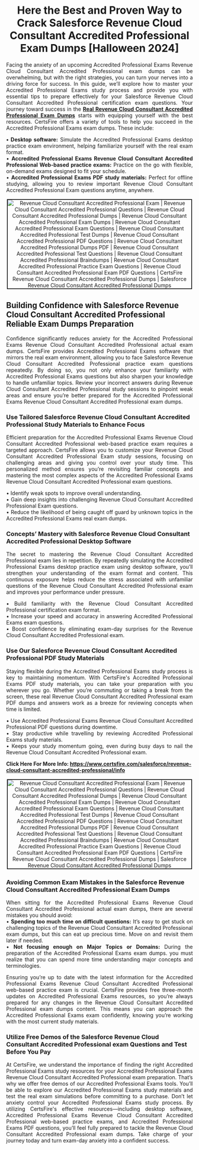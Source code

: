 <h1 style="text-align: center;"><strong>Here the Best and Proven Way to Crack Salesforce Revenue Cloud Consultant Accredited Professional Exam Dumps [Halloween 2024]</strong></h1>

<p style="text-align: justify;">Facing the anxiety of an upcoming Accredited Professional Exams Revenue Cloud Consultant Accredited Professional exam dumps can be overwhelming, but with the right strategies, you can turn your nerves into a driving force for success. In this guide, we’ll explore how to master your Accredited Professional Exams study process and provide you with essential tips to prepare effectively for your Salesforce Revenue Cloud Consultant Accredited Professional certification exam questions. Your journey toward success in the <strong><a href="https://www.certsfire.com/salesforce/revenue-cloud-consultant-accredited-professional/prep">Real Revenue Cloud Consultant Accredited Professional Exam Dumps</a></strong> starts with equipping yourself with the best resources. CertsFire offers a variety of tools to help you succeed in the Accredited Professional Exams exam dumps. These include:</p>

<p style="text-align: justify;"><strong>• Desktop software:</strong> Simulate the Accredited Professional Exams desktop practice exam environment, helping familiarize yourself with the real exam format.<br />
• <strong> Accredited Professional Exams Revenue Cloud Consultant Accredited Professional Web-based practice exams:</strong> Practice on the go with flexible, on-demand exams designed to fit your schedule.<br />
• <strong>Accredited Professional Exams PDF study materials:</strong> Perfect for offline studying, allowing you to review important Revenue Cloud Consultant Accredited Professional Exam questions anytime, anywhere.</p>

<p style="text-align: center;"><img alt="Revenue Cloud Consultant Accredited Professional Exam | Revenue Cloud Consultant Accredited Professional Questions | Revenue Cloud Consultant Accredited Professional Dumps | Revenue Cloud Consultant Accredited Professional Exam Dumps | Revenue Cloud Consultant Accredited Professional Exam Questions | Revenue Cloud Consultant Accredited Professional Test Dumps | Revenue Cloud Consultant Accredited Professional PDF Questions | Revenue Cloud Consultant Accredited Professional Dumps PDF | Revenue Cloud Consultant Accredited Professional Test Questions | Revenue Cloud Consultant Accredited Professional Braindumps | Revenue Cloud Consultant Accredited Professional Practice Exam Questions | Revenue Cloud Consultant Accredited Professional Exam PDF Questions | CertsFire Revenue Cloud Consultant Accredited Professional Dumps | Salesforce Revenue Cloud Consultant Accredited Professional Dumps" src="https://i.imgur.com/HRf80CO.jpeg" style="border-width: 2px; border-style: solid; margin: 2px;" /></p>

<h2><strong>Building Confidence with Salesforce Revenue Cloud Consultant Accredited Professional Reliable Exam Dumps Preparation </strong></h2>

<p style="text-align: justify;">Confidence significantly reduces anxiety for the Accredited Professional Exams Revenue Cloud Consultant Accredited Professional actual exam dumps. CertsFire provides Accredited Professional Exams software that mirrors the real exam environment, allowing you to face Salesforce Revenue Cloud Consultant Accredited Professional practice exam questions repeatedly. By doing so, you not only enhance your familiarity with Accredited Professional Exams questions but also sharpen your knowledge to handle unfamiliar topics. Review your incorrect answers during Revenue Cloud Consultant Accredited Professional study sessions to pinpoint weak areas and ensure you’re better prepared for the Accredited Professional Exams Revenue Cloud Consultant Accredited Professional exam dumps.</p>

<h3><strong>Use Tailored Salesforce Revenue Cloud Consultant Accredited Professional Study Materials to Enhance Focus</strong></h3>

<p style="text-align: justify;">Efficient preparation for the Accredited Professional Exams Revenue Cloud Consultant Accredited Professional web-based practice exam requires a targeted approach. CertsFire allows you to customize your Revenue Cloud Consultant Accredited Professional Exam study sessions, focusing on challenging areas and giving you control over your study time. This personalized method ensures you’re revisiting familiar concepts and mastering the most complex aspects of the Accredited Professional Exams Revenue Cloud Consultant Accredited Professional exam questions.</p>

<p style="text-align: justify;">• Identify weak spots to improve overall understanding.<br />
• Gain deep insights into challenging Revenue Cloud Consultant Accredited Professional Exam questions.<br />
• Reduce the likelihood of being caught off guard by unknown topics in the Accredited Professional Exams real exam dumps.</p>

<h3><strong>Concepts’ Mastery with Salesforce Revenue Cloud Consultant Accredited Professional Desktop Software</strong></h3>

<p style="text-align: justify;">The secret to mastering the Revenue Cloud Consultant Accredited Professional exam lies in repetition. By repeatedly simulating the Accredited Professional Exams desktop practice exam using desktop software, you’ll strengthen your understanding of the exam format and content. This continuous exposure helps reduce the stress associated with unfamiliar questions of the Revenue Cloud Consultant Accredited Professional exam and improves your performance under pressure.</p>

<p style="text-align: justify;">• Build familiarity with the Revenue Cloud Consultant Accredited Professional certification exam format.<br />
• Increase your speed and accuracy in answering Accredited Professional Exams exam questions.<br />
• Boost confidence by eliminating exam-day surprises for the Revenue Cloud Consultant Accredited Professional exam.</p>

<h3><strong>Use Our Salesforce Revenue Cloud Consultant Accredited Professional PDF Study Materials</strong></h3>

<p style="text-align: justify;">Staying flexible during the Accredited Professional Exams study process is key to maintaining momentum. With CertsFire's Accredited Professional Exams PDF study materials, you can take your preparation with you wherever you go. Whether you’re commuting or taking a break from the screen, these real Revenue Cloud Consultant Accredited Professional exam PDF dumps and answers work as a breeze for reviewing concepts when time is limited.</p>

<p style="text-align: justify;">• Use Accredited Professional Exams Revenue Cloud Consultant Accredited Professional PDF questions during downtime.<br />
• Stay productive while travelling by reviewing Accredited Professional Exams study materials.<br />
• Keeps your study momentum going, even during busy days to nail the Revenue Cloud Consultant Accredited Professional exam.</p>

<p><strong>Click Here For More Info: <a href="https://www.certsfire.com/salesforce/revenue-cloud-consultant-accredited-professional/info">https://www.certsfire.com/salesforce/revenue-cloud-consultant-accredited-professional/info</a></strong></p>

<p style="text-align: center;"><img alt="Revenue Cloud Consultant Accredited Professional Exam | Revenue Cloud Consultant Accredited Professional Questions | Revenue Cloud Consultant Accredited Professional Dumps | Revenue Cloud Consultant Accredited Professional Exam Dumps | Revenue Cloud Consultant Accredited Professional Exam Questions | Revenue Cloud Consultant Accredited Professional Test Dumps | Revenue Cloud Consultant Accredited Professional PDF Questions | Revenue Cloud Consultant Accredited Professional Dumps PDF | Revenue Cloud Consultant Accredited Professional Test Questions | Revenue Cloud Consultant Accredited Professional Braindumps | Revenue Cloud Consultant Accredited Professional Practice Exam Questions | Revenue Cloud Consultant Accredited Professional Exam PDF Questions | CertsFire Revenue Cloud Consultant Accredited Professional Dumps | Salesforce Revenue Cloud Consultant Accredited Professional Dumps" src="https://i.imgur.com/PTeSG9a.jpeg" style="border-width: 2px; border-style: solid; margin: 2px;" /></p>

<h3><strong>Avoiding Common Exam Mistakes in the Salesforce Revenue Cloud Consultant Accredited Professional Exam Dumps</strong></h3>

<p style="text-align: justify;">When sitting for the Accredited Professional Exams Revenue Cloud Consultant Accredited Professional actual exam dumps, there are several mistakes you should avoid:<br />
• <strong>Spending too much time on difficult questions:</strong> It’s easy to get stuck on challenging topics of the Revenue Cloud Consultant Accredited Professional exam dumps, but this can eat up precious time. Move on and revisit them later if needed.<br />
• <strong>Not focusing enough on Major Topics or Domains:</strong> During the preparation of the Accredited Professional Exams exam dumps. you must realize that you can spend more time understanding major concepts and terminologies.</p>

<p style="text-align: justify;">Ensuring you’re up to date with the latest information for the Accredited Professional Exams Revenue Cloud Consultant Accredited Professional web-based practice exam is crucial. CertsFire provides free three-month updates on Accredited Professional Exams resources, so you’re always prepared for any changes in the Revenue Cloud Consultant Accredited Professional exam dumps content. This means you can approach the Accredited Professional Exams exam confidently, knowing you’re working with the most current study materials.</p>

<h3><strong>Utilize Free Demos of the Salesforce Revenue Cloud Consultant Accredited Professional exam Questions and Test Before You Pay</strong></h3>

<p style="text-align: justify;">At CertsFire, we understand the importance of finding the right Accredited Professional Exams study resources for your Accredited Professional Exams Revenue Cloud Consultant Accredited Professional exam preparation. That’s why we offer free demos of our Accredited Professional Exams tools. You’ll be able to explore our Accredited Professional Exams study materials and test the real exam simulations before committing to a purchase. Don’t let anxiety control your Accredited Professional Exams study process. By utilizing CertsFire's effective resources—including desktop software, Accredited Professional Exams Revenue Cloud Consultant Accredited Professional web-based practice exams, and Accredited Professional Exams PDF questions, you’ll feel fully prepared to tackle the Revenue Cloud Consultant Accredited Professional exam dumps. Take charge of your journey today and turn exam-day anxiety into a confident success.</p>
